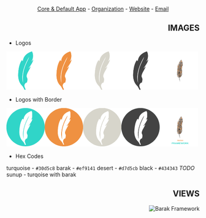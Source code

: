 <div align="center">

<a href="https://github.com/barak-framework/barak">Core & Default App</a> -
<a href="https://github.com/barak-framework">Organization</a> -
<a href="https://barak-framework.github.io/">Website</a> -
<a href="mailto:barak.framework@gmail.com">Email</a>
</div>

<h2 align="right">IMAGES</h2>

- Logos

<img src="https://github.com/barak-framework/barak-framework.github.io/blob/master/assets/img/default.png" width="100" height="100" /><img src="https://github.com/barak-framework/barak-framework.github.io/blob/master/assets/img/original.png" width="100" height="100" /><img src="https://github.com/barak-framework/barak-framework.github.io/blob/master/assets/img/desert.png" width="100" height="100" /><img src="https://github.com/barak-framework/barak-framework.github.io/blob/master/assets/img/black.png" width="100" height="100" /><img src="https://github.com/barak-framework/barak-framework.github.io/blob/master/assets/img/mechanic.png" width="100" height="100" />

- Logos with Border

<img src="https://github.com/barak-framework/barak-framework.github.io/blob/master/assets/img/default-border.png" width="100" height="100" /><img src="https://github.com/barak-framework/barak-framework.github.io/blob/master/assets/img/original-border.png" width="100" height="100" /><img src="https://github.com/barak-framework/barak-framework.github.io/blob/master/assets/img/desert-border.png" width="100" height="100" /><img src="https://github.com/barak-framework/barak-framework.github.io/blob/master/assets/img/black-border.png" width="100" height="100" /><img src="https://github.com/barak-framework/barak-framework.github.io/blob/master/assets/img/mechanic_default.png" width="100" height="100" />

- Hex Codes
  
turquoise - `#30d5c8`
barak - `#ef9141`
desert - `#d7d5cb`
black - `#434343`
*TODO* sunup - turqoise with barak

<h2 align="right">VIEWS</h2>

<div align="right">
<img src="https://komarev.com/ghpvc/?username=barak-framework&label=Profile%20views&color=ef9141&style=flat" alt="Barak Framework" />
</div>
